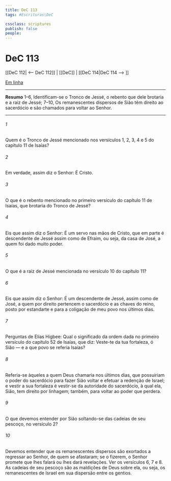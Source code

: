 ```yaml
---
title: DeC 113
tags: #Escrituras\DeC

cssclass: scriptures
publish: false
people:
---
```


# DeC 113
[[DeC 112| <-- DeC 112]] | [[DeC]] | [[DeC 114|DeC 114 --> ]]

[Em linha](https://churchofjesuschrist.org/study/scriptures/dc-testament/dc/113?lang=por)

---
__Resumo__
1–6, Identificam-se o Tronco de Jessé, o rebento que dele brotaria e a raiz de Jessé; 7–10, Os remanescentes dispersos de Sião têm direito ao sacerdócio e são chamados para voltar ao Senhor.

---
###### 1 
Quem é o Tronco de Jessé mencionado nos versículos 1, 2, 3, 4 e 5 do capítulo 11 de Isaías?

###### 2 
Em verdade, assim diz o Senhor: É Cristo.

###### 3 
O que é o rebento mencionado no primeiro versículo do capítulo 11 de Isaías, que brotaria do Tronco de Jessé?

###### 4 
Eis que assim diz o Senhor: É um servo nas mãos de Cristo, que em parte é descendente de Jessé assim como de Efraim, ou seja, da casa de José, a quem foi dado muito poder.

###### 5 
O que é a raiz de Jessé mencionada no versículo 10 do capítulo 11?

###### 6 
Eis que assim diz o Senhor: É um descendente de Jessé, assim como de José, a quem por direito pertencem o sacerdócio e as chaves do reino, posto por estandarte e para a coligação de meu povo nos últimos dias.

###### 7 
Perguntas de Elias Higbee: Qual o significado da ordem dada no primeiro versículo do capítulo 52 de Isaías, que diz: Veste-te da tua fortaleza, ó Sião — e a que povo se referia Isaías?

###### 8 
Referia-se àqueles a quem Deus chamaria nos últimos dias, que possuiriam o poder do sacerdócio para fazer Sião voltar e efetuar a redenção de Israel; e vestir a sua fortaleza é vestir-se da autoridade do sacerdócio, à qual ela, Sião, tem direito por linhagem; também, para voltar ao poder que perdera.

###### 9 
O que devemos entender por Sião soltando-se das cadeias de seu pescoço, no versículo 2?

###### 10 
Devemos entender que os remanescentes dispersos são exortados a regressar ao Senhor, de quem se afastaram; se o fizerem, o Senhor promete que lhes falará ou lhes dará revelações. Ver os versículos 6, 7 e 8. As cadeias de seu pescoço são as maldições de Deus sobre ela, ou seja, os remanescentes de Israel em sua dispersão entre os gentios.

